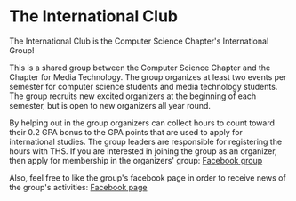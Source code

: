 # The International Club

The International Club is the Computer Science Chapter's International Group!

This is a shared group between the Computer Science Chapter and the Chapter for Media Technology. The group organizes at least two events per semester for computer science students and media technology students. The group recruits new excited organizers at the beginning of each semester, but is open to new organizers all year round.

By helping out in the group organizers can collect hours to count toward their 0.2 GPA bonus to the GPA points that are used to apply for international studies. The group leaders are responsible for registering the hours with THS. If you are interested in joining the group as an organizer, then apply for membership in the organizers' group: [Facebook group](https://www.facebook.com/groups/2151534464869750/)

Also, feel free to like the group's facebook page in order to receive news of the group's activities: [Facebook page](https://www.facebook.com/METAInternationalGroup/)
